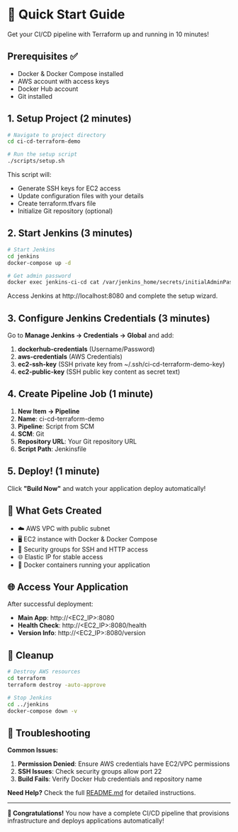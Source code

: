 # 🚀 Quick Start Guide

Get your CI/CD pipeline with Terraform up and running in 10 minutes!

## Prerequisites ✅

- Docker & Docker Compose installed
- AWS account with access keys
- Docker Hub account
- Git installed

## 1. Setup Project (2 minutes)

```bash
# Navigate to project directory
cd ci-cd-terraform-demo

# Run the setup script
./scripts/setup.sh
```

This script will:
- Generate SSH keys for EC2 access
- Update configuration files with your details
- Create terraform.tfvars file
- Initialize Git repository (optional)

## 2. Start Jenkins (3 minutes)

```bash
# Start Jenkins
cd jenkins
docker-compose up -d

# Get admin password
docker exec jenkins-ci-cd cat /var/jenkins_home/secrets/initialAdminPassword
```

Access Jenkins at http://localhost:8080 and complete the setup wizard.

## 3. Configure Jenkins Credentials (3 minutes)

Go to **Manage Jenkins → Credentials → Global** and add:

1. **dockerhub-credentials** (Username/Password)
2. **aws-credentials** (AWS Credentials) 
3. **ec2-ssh-key** (SSH private key from ~/.ssh/ci-cd-terraform-demo-key)
4. **ec2-public-key** (SSH public key content as secret text)

## 4. Create Pipeline Job (1 minute)

1. **New Item → Pipeline**
2. **Name**: ci-cd-terraform-demo
3. **Pipeline**: Script from SCM
4. **SCM**: Git
5. **Repository URL**: Your Git repository URL
6. **Script Path**: Jenkinsfile

## 5. Deploy! (1 minute)

Click **"Build Now"** and watch your application deploy automatically!

## 📍 What Gets Created

- ☁️ AWS VPC with public subnet
- 🖥️ EC2 instance with Docker & Docker Compose
- 🔐 Security groups for SSH and HTTP access
- 🌐 Elastic IP for stable access
- 🐳 Docker containers running your application

## 🌐 Access Your Application

After successful deployment:

- **Main App**: http://\<EC2_IP>:8080
- **Health Check**: http://\<EC2_IP>:8080/health
- **Version Info**: http://\<EC2_IP>:8080/version

## 🧹 Cleanup

```bash
# Destroy AWS resources
cd terraform
terraform destroy -auto-approve

# Stop Jenkins
cd ../jenkins
docker-compose down -v
```

## 🚨 Troubleshooting

**Common Issues:**

1. **Permission Denied**: Ensure AWS credentials have EC2/VPC permissions
2. **SSH Issues**: Check security groups allow port 22
3. **Build Fails**: Verify Docker Hub credentials and repository name

**Need Help?** Check the full [README.md](README.md) for detailed instructions.

---

**🎉 Congratulations!** You now have a complete CI/CD pipeline that provisions infrastructure and deploys applications automatically!